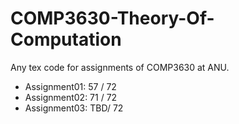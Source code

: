 COMP3630-Theory-Of-Computation
==============================

Any tex code for assignments of COMP3630 at ANU. 

- Assignment01: 57 / 72
- Assignment02: 71 / 72
- Assignment03: TBD/ 72